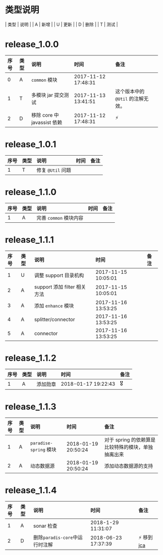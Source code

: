 # 类型说明 

| 类型 | 说明 |
| A | 新增 |
| U | 更新 |
| D | 删除 |
| T | 测试 |

# release_1.0.0

| 序号 | 类型 | 说明 | 时间 | 备注 |
|:----|:----|:----|:----|:----|
| 0 | A | `common` 模块 | 2017-11-12 17:48:31 |️ |
| 1 | T | 多模块 jar 提交测试 | 2017-11-13 13:41:51 | 这个版本中的 `@Util` 的注解无效。️ |
| 2 | D | 移除 core 中 javassist 依赖 | 2017-11-12 17:48:31 | ⚡️ |

# release_1.0.1

| 序号 | 类型 | 说明 | 时间 | 备注 |
|:----|:----|:----|:----|:----|
| 1 | T | 修复 `@Util` 问题 | | |


# release_1.1.0

| 序号 | 类型 | 说明 | 时间 | 备注 |
|:----|:----|:----|:----|:----|
| 1 | A | 完善 `common` 模块内容 | | |


# release_1.1.1

| 序号 | 类型 | 说明 | 时间 | 备注 |
|:----|:----|:----|:----|:----|
| 1 | U | 调整 support 目录机构 | 2017-11-15 10:05:01 | |
| 2 | A | support 添加 filter 相关方法 | 2017-11-15 10:05:01 | |
| 3 | A | 添加 `enhance` 模块 | 2017-11-16 13:53:25 | |
| 4 | A | splitter/connector | 2017-11-16 13:53:25 | |
| 5 | A | connector| 2017-11-16 13:53:25 | |

# release_1.1.2

| 序号 | 类型 | 说明 | 时间 | 备注 |
|:----|:----|:----|:----|:----|
| 1 | A | 添加勋章 | 2018-01-17 19:22:43 | 🎖 |

# release_1.1.3

| 序号 | 类型 | 说明 | 时间 | 备注 |
|:----|:----|:----|:----|:----|
| 1 | A | `paradise-spring` 模块 | 2018-01-19 20:50:24 | 对于 spring 的依赖算是比较特殊的模块，单独抽离出来 | 
| 2 | A | 动态数据源 | 2018-01-19 20:50:24 | 添加动态数据源的支持 | 

# release_1.1.4

| 序号 | 类型 | 说明 | 时间 | 备注 |
|:----|:----|:----|:----|:----|
| 1 | A | sonar 检查 | 2018-1-29 11:31:07 | | 
| 2 | D | 删除`paradis-core`中运行时注解 | 2018-06-23 17:37:39 | ⚡️ 移到 [jca](https://github.com/ofofs/jca) |
 